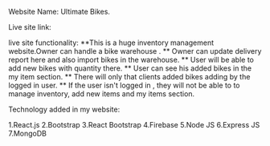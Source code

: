 Website Name: Ultimate Bikes.

Live site link: 

live site functionality:
**This is a huge inventory management website.Owner can handle a bike warehouse .
** Owner can update delivery report here and also import bikes in the warehouse.
** User will be able to add new bikes with quantity there.
** User can see his added bikes in the my item section.
** There will only that clients added bikes adding by the logged in user.
** If the user isn't logged in , they will not be able to to manage inventory, add new items and my items section.
    
Technology added in my website:

1.React.js
2.Bootstrap
3.React Bootstrap
4.Firebase
5.Node JS
6.Express JS
7.MongoDB

